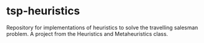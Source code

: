 # tsp-heuristics
Repository for implementations of heuristics to solve the travelling salesman problem. A project from the Heuristics and Metaheuristics class.
